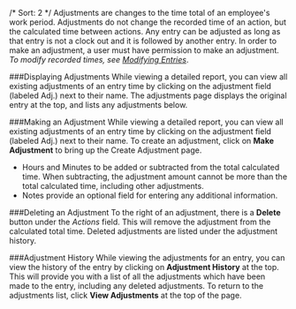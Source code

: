 /*
Sort: 2
*/
Adjustments are changes to the time total of an employee's work period.  Adjustments do not change the recorded time of an action, but the calculated time between actions. Any entry can be adjusted as long as that entry is not a clock out and it is followed by another entry.  In order to make an adjustment, a user must have permission to make an adjustment.  
*To modify recorded times, see [Modifying Entries](%base_url%/topics/modifying-entries)*.

###Displaying Adjustments
While viewing a detailed report, you can view all existing adjustments of an entry time by clicking on the adjustment field (labeled Adj.) next to their name.  The adjustments page displays the original entry at the top, and lists any adjustments below.  

###Making an Adjustment
While viewing a detailed report, you can view all existing adjustments of an entry time by clicking on the adjustment field (labeled Adj.) next to their name.  To create an adjustment, click on **Make Adjustment** to bring up the Create Adjustment page.

   -  Hours and Minutes to be added or subtracted from the total calculated time.  When subtracting, the adjustment amount cannot be more than the total calculated time, including other adjustments.
   - Notes provide an optional field for entering any additional information.

###Deleting an Adjustment
To the right of an adjustment, there is a **Delete** button under the *Actions* field.  This will remove the adjustment from the calculated total time.  Deleted adjustments are listed under the adjustment history.

###Adjustment History
While viewing the adjustments for an entry, you can view the history of the entry by clicking on **Adjustment History** at the top.  This will provide you with a list of all the adjustments which have been made to the entry, including any deleted adjustments.  To return to the adjustments list, click **View Adjustments** at the top of the page.

